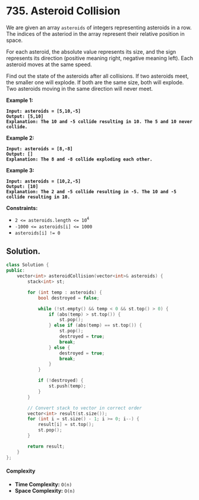 # 735. Asteroid Collision

We are given an array `asteroids` of integers representing asteroids in a row. The indices of the asteriod in the array represent their relative position in space.

For each asteroid, the absolute value represents its size, and the sign represents its direction (positive meaning right, negative meaning left). Each asteroid moves at the same speed.

Find out the state of the asteroids after all collisions. If two asteroids meet, the smaller one will explode. If both are the same size, both will explode. Two asteroids moving in the same direction will never meet.

&#x20;

**Example 1:**

<pre><code><strong>Input: asteroids = [5,10,-5]
</strong><strong>Output: [5,10]
</strong><strong>Explanation: The 10 and -5 collide resulting in 10. The 5 and 10 never collide.
</strong></code></pre>

**Example 2:**

<pre><code><strong>Input: asteroids = [8,-8]
</strong><strong>Output: []
</strong><strong>Explanation: The 8 and -8 collide exploding each other.
</strong></code></pre>

**Example 3:**

<pre><code><strong>Input: asteroids = [10,2,-5]
</strong><strong>Output: [10]
</strong><strong>Explanation: The 2 and -5 collide resulting in -5. The 10 and -5 collide resulting in 10.
</strong></code></pre>

&#x20;

**Constraints:**

* `2 <= asteroids.length <= 10`<sup>`4`</sup>
* `-1000 <= asteroids[i] <= 1000`
* `asteroids[i] != 0`



## Solution.

```cpp
class Solution {
public:
    vector<int> asteroidCollision(vector<int>& asteroids) {
        stack<int> st;

        for (int temp : asteroids) {
            bool destroyed = false;

            while (!st.empty() && temp < 0 && st.top() > 0) {
                if (abs(temp) > st.top()) {
                    st.pop();
                } else if (abs(temp) == st.top()) {
                    st.pop();
                    destroyed = true;
                    break;
                } else {
                    destroyed = true;
                    break;
                }
            }

            if (!destroyed) {
                st.push(temp);
            }
        }

        // Convert stack to vector in correct order
        vector<int> result(st.size());
        for (int i = st.size() - 1; i >= 0; i--) {
            result[i] = st.top();
            st.pop();
        }

        return result;
    }
};
```

#### Complexity

* **Time Complexity:** `O(n)`
* **Space Complexity:** `O(n)`



